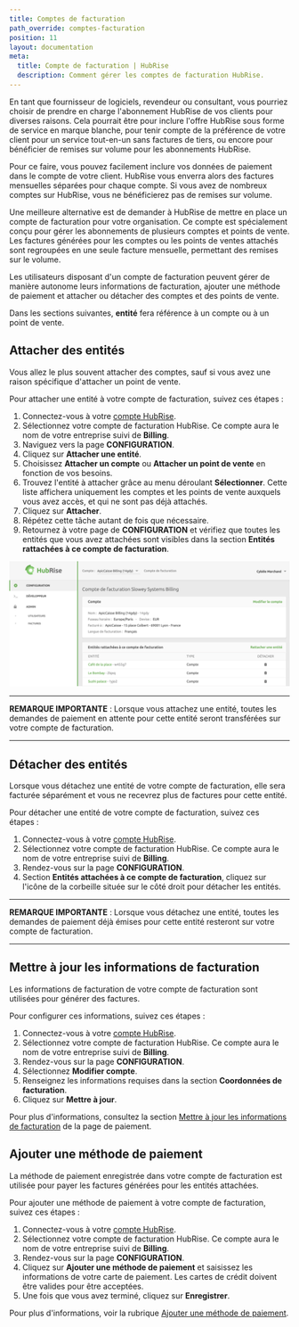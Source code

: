 ```yaml
---
title: Comptes de facturation
path_override: comptes-facturation
position: 11
layout: documentation
meta:
  title: Compte de facturation | HubRise
  description: Comment gérer les comptes de facturation HubRise.
---
```


En tant que fournisseur de logiciels, revendeur ou consultant, vous pourriez choisir de prendre en charge l'abonnement HubRise de vos clients pour diverses raisons. Cela pourrait être pour inclure l'offre HubRise sous forme de service en marque blanche, pour tenir compte de la préférence de votre client pour un service tout-en-un sans factures de tiers, ou encore pour bénéficier de remises sur volume pour les abonnements HubRise.

Pour ce faire, vous pouvez facilement inclure vos données de paiement dans le compte de votre client. HubRise vous enverra alors des factures mensuelles séparées pour chaque compte. Si vous avez de nombreux comptes sur HubRise, vous ne bénéficierez pas de remises sur volume.

Une meilleure alternative est de demander à HubRise de mettre en place un compte de facturation pour votre organisation. Ce compte est spécialement conçu pour gérer les abonnements de plusieurs comptes et points de vente. Les factures générées pour les comptes ou les points de ventes attachés sont regroupées en une seule facture mensuelle, permettant des remises sur le volume.

Les utilisateurs disposant d'un compte de facturation peuvent gérer de manière autonome leurs informations de facturation, ajouter une méthode de paiement et attacher ou détacher des comptes et des points de vente.

Dans les sections suivantes, **entité** fera référence à un compte ou à un point de vente.

## Attacher des entités

Vous allez le plus souvent attacher des comptes, sauf si vous avez une raison spécifique d'attacher un point de vente.

Pour attacher une entité à votre compte de facturation, suivez ces étapes :

1. Connectez-vous à votre [compte HubRise](https://manager.hubrise.com).
2. Sélectionnez votre compte de facturation HubRise. Ce compte aura le nom de votre entreprise suivi de **Billing**.
3. Naviguez vers la page **CONFIGURATION**.
4. Cliquez sur **Attacher une entité**.
5. Choisissez **Attacher un compte** ou **Attacher un point de vente** en fonction de vos besoins.
6. Trouvez l'entité à attacher grâce au menu déroulant **Sélectionner**. Cette liste affichera uniquement les comptes et les points de vente auxquels vous avez accès, et qui ne sont pas déjà attachés.
7. Cliquez sur **Attacher**.
8. Répétez cette tâche autant de fois que nécessaire.
9. Retournez à votre page de **CONFIGURATION** et vérifiez que toutes les entités que vous avez attachées sont visibles dans la section **Entités rattachées à ce compte de facturation**.

![Exemple de compte de facturation](./images/081-2x-billing-account.png)

---

**REMARQUE IMPORTANTE** : Lorsque vous attachez une entité, toutes les demandes de paiement en attente pour cette entité seront transférées sur votre compte de facturation.

---

## Détacher des entités

Lorsque vous détachez une entité de votre compte de facturation, elle sera facturée séparément et vous ne recevrez plus de factures pour cette entité.

Pour détacher une entité de votre compte de facturation, suivez ces étapes :

1. Connectez-vous à votre [compte HubRise](https://manager.hubrise.com).
2. Sélectionnez votre compte de facturation HubRise. Ce compte aura le nom de votre entreprise suivi de **Billing**.
3. Rendez-vous sur la page **CONFIGURATION**.
4. Section **Entités attachées à ce compte de facturation**, cliquez sur l'icône de la corbeille située sur le côté droit pour détacher les entités.

---

**REMARQUE IMPORTANTE** : Lorsque vous détachez une entité, toutes les demandes de paiement déjà émises pour cette entité resteront sur votre compte de facturation.

---

## Mettre à jour les informations de facturation

Les informations de facturation de votre compte de facturation sont utilisées pour générer des factures.

Pour configurer ces informations, suivez ces étapes :

1. Connectez-vous à votre [compte HubRise](https://manager.hubrise.com).
2. Sélectionnez votre compte de facturation HubRise. Ce compte aura le nom de votre entreprise suivi de **Billing**.
3. Rendez-vous sur la page **CONFIGURATION**.
4. Sélectionnez **Modifier compte**.
5. Renseignez les informations requises dans la section **Coordonnées de facturation**.
6. Cliquez sur **Mettre à jour**.

Pour plus d'informations, consultez la section [Mettre à jour les informations de facturation](/docs/payment#update-billing-information) de la page de paiement.

## Ajouter une méthode de paiement

La méthode de paiement enregistrée dans votre compte de facturation est utilisée pour payer les factures générées pour les entités attachées.

Pour ajouter une méthode de paiement à votre compte de facturation, suivez ces étapes :

1. Connectez-vous à votre [compte HubRise](https://manager.hubrise.com).
2. Sélectionnez votre compte de facturation HubRise. Ce compte aura le nom de votre entreprise suivi de **Billing**.
3. Rendez-vous sur la page **CONFIGURATION**.
4. Cliquez sur **Ajouter une méthode de paiement** et saisissez les informations de votre carte de paiement. Les cartes de crédit doivent être valides pour être acceptées.
5. Une fois que vous avez terminé, cliquez sur **Enregistrer**.

Pour plus d'informations, voir la rubrique [Ajouter une méthode de paiement](/docs/payment#add-payment-method).
